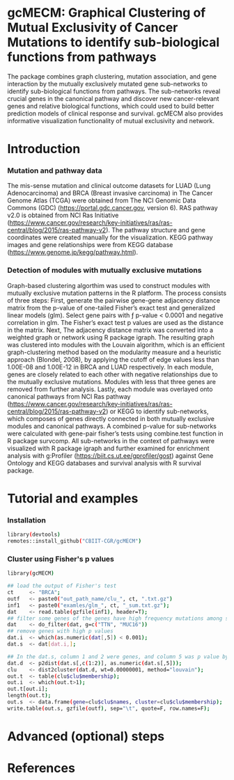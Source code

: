 # gcMECM: Graphical Clustering of Mutual Exclusivity of Cancer Mutations to identify sub-biological functions from pathways

The package combines graph clustering, mutation association, and gene interaction 
by the mutually exclusively mutated gene sub-networks to identify sub-biological functions from 
pathways. The sub-networks reveal 
crucial genes in the canonical pathway and discover new cancer-relevant genes and relative biological 
functions, which could used to build better prediction models of clinical response and survival. 
gcMECM also provides informative visualization functionality of mutual exclusivity and network.

# Introduction

### Mutation and pathway data
The mis-sense mutation and clinical outcome datasets for LUAD (Lung Adenocarcinoma) and BRCA (Breast invasive carcinoma) in The Cancer Genome Atlas (TCGA) were obtained from The NCI Genomic Data Commons (GDC) (https://portal.gdc.cancer.gov, version 6). RAS pathway v2.0 is obtained from NCI Ras Initiative  (https://www.cancer.gov/research/key-initiatives/ras/ras-central/blog/2015/ras-pathway-v2). The pathway structure and gene coordinates were created manually for the visualization. KEGG pathway images and gene relationships were from KEGG database (https://www.genome.jp/kegg/pathway.html).

### Detection of modules with mutually exclusive mutations 

Graph-based clustering algorthim was used to construct modules with mutually exclusive mutation patterns in the R platform. The process consists of three steps: First, generate the pairwise gene-gene adjacency distance matrix from the p-value of one-tailed Fisher’s exact test and generalized linear models (glm). Select gene pairs with ƒ p-value < 0.0001 and negative correlation in glm. The Fisher’s exact test p values are used as the distance in the matrix. Next, The adjacency distance matrix was converted into a weighted graph or network using R package igraph. The resulting graph was clustered into modules with the Louvain algorithm, which is an efficient graph-clustering method based on the modularity measure and a heuristic approach (Blondel, 2008), by applying the cutoff of edge values less than 1.00E-08 and 1.00E-12 in BRCA and LUAD respectively. In each module, genes are closely related to each other with negative relationships due to the mutually exclusive mutations. Modules with less that three genes are removed from further analysis. Lastly, each module was overlayed onto canonical pathways from NCI Ras pathway (https://www.cancer.gov/research/key-initiatives/ras/ras-central/blog/2015/ras-pathway-v2) or KEGG to identify sub-networks, which composes of genes directly connected in both mutually exclusive modules and canonical pathways. A combined p-value for sub-networks were calculated with gene-pair fisher’s tests using combine.test function in R package survcomp. All sub-networks in the context of pathways were visualized with R package igraph and further examined for enrichment analysis with g:Profiler (https://biit.cs.ut.ee/gprofiler/gost) against Gene Ontology and KEGG databases and survival analysis with R survival package.

# Tutorial and examples
### Installation
``` bash
library(devtools)
remotes::install_github("CBIIT-CGR/gcMECM")
```
### Cluster using Fisher's p values
``` bash
library(gcMECM)

## load the output of Fisher's test
ct     <- "BRCA";
outf   <- paste0("out_path_name/clu_", ct, ".txt.gz")
inf1   <- paste0("examles/glm_", ct, "_sum.txt.gz");
dat    <- read.table(gzfile(inf1), header=T);
## filter some genes of the genes have high frequency mutations among samples.
dat    <- do_filter(dat, g=c("TTN", "MUC16"))
## remove genes with high p values
dat.i  <- which(as.numeric(dat[,5]) < 0.001);
dat.s  <- dat[dat.i,];

## In the dat.s, column 1 and 2 were genes, and column 5 was p value by fisher's test
dat.d  <- p2dist(dat.s[,c(1:2)], as.numeric(dat.s[,5]));
clu    <- dist2cluster(dat.d, wt=0.00000001, method="louvain");
out.t  <- table(clu$clu$membership);
out.i  <- which(out.t>1);
out.t[out.i];
length(out.t);
out.s  <- data.frame(gene=clu$clu$names, cluster=clu$clu$membership);
write.table(out.s, gzfile(outf), sep="\t", quote=F, row.names=F);
```


# Advanced (optional) steps

# References
